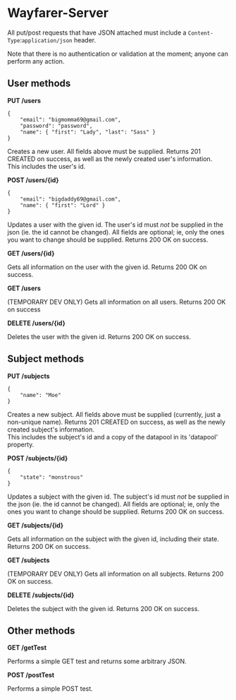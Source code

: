 Wayfarer-Server
===============

All put/post requests that have JSON attached must include a `Content-Type`:`application/json` header.

Note that there is no authentication or validation at the moment; anyone can perform any action.

User methods
-----

**PUT /users**

    {
        "email": "bigmomma69@gmail.com",
        "password": "password",
        "name": { "first": "Lady", "last": "Sass" }
    }
    
Creates a new user. All fields above must be supplied.
Returns 201 CREATED on success, as well as the newly created user's information.  
This includes the user's id.

**POST /users/{id}**

    {
        "email": "bigdaddy69@gmail.com",
        "name": { "first": "Lord" }
    }
    
Updates a user with the given id. The user's id must *not* be supplied in the json (ie. the id cannot be changed).
All fields are optional; ie, only the ones you want to change should be supplied.
Returns 200 OK on success.

**GET /users/{id}**

Gets all information on the user with the given id.
Returns 200 OK on success.

**GET /users**

(TEMPORARY DEV ONLY)
Gets all information on all users. 
Returns 200 OK on success

**DELETE /users/{id}**

Deletes the user with the given id.
Returns 200 OK on success.

Subject methods
----------

**PUT /subjects**

    {
        "name": "Moe"
    }
    
Creates a new subject. All fields above must be supplied (currently, just a non-unique name).
Returns 201 CREATED on success, as well as the newly created subject's information.  
This includes the subject's id and a copy of the datapool in its 'datapool' property.

**POST /subjects/{id}**

    {
        "state": "monstrous"
    }
    
Updates a subject with the given id. The subject's id must *not* be supplied in the json (ie. the id cannot be changed).
All fields are optional; ie, only the ones you want to change should be supplied.
Returns 200 OK on success.

**GET /subjects/{id}**

Gets all information on the subject with the given id, including their state.
Returns 200 OK on success.

**GET /subjects**

(TEMPORARY DEV ONLY)
Gets all information on all subjects. 
Returns 200 OK on success.

**DELETE /subjects/{id}**

Deletes the subject with the given id.
Returns 200 OK on success.

Other methods
----------

**GET /getTest**

Performs a simple GET test and returns some arbitrary JSON.

**POST /postTest**

Performs a simple POST test.

